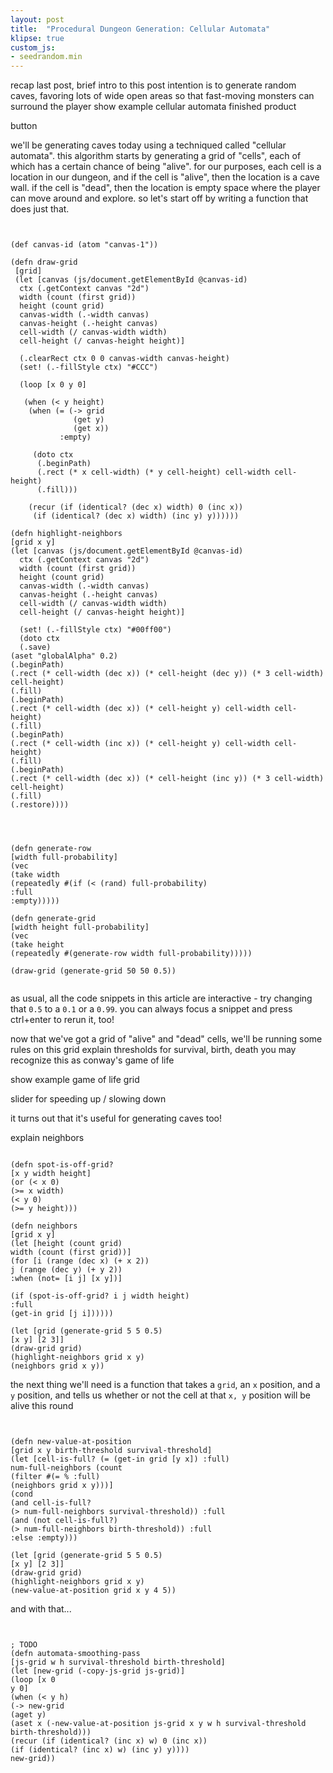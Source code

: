 ```yaml
---
layout: post
title:  "Procedural Dungeon Generation: Cellular Automata"
klipse: true
custom_js:
- seedrandom.min
---
```


recap last post, brief intro to this post
intention is to generate random caves, favoring lots of wide open areas so that fast-moving monsters can surround the player
show example cellular automata finished product


<canvas width="400" height="400"></canvas>

button

we'll be generating caves today using a techniqued called "cellular automata".
this algorithm starts by generating a grid of "cells", each of which has a certain chance of being "alive".
for our purposes, each cell is a location in our dungeon, and if the cell is "alive", then the location is a cave wall.
if the cell is "dead", then the location is empty space where the player can move around and explore.
so let's start off by writing a function that does just that.

<pre class="hidden"><code class="cljs">

(def canvas-id (atom "canvas-1"))

(defn draw-grid
 [grid]
 (let [canvas (js/document.getElementById @canvas-id)
  ctx (.getContext canvas "2d")
  width (count (first grid))
  height (count grid)
  canvas-width (.-width canvas)
  canvas-height (.-height canvas)
  cell-width (/ canvas-width width)
  cell-height (/ canvas-height height)]

  (.clearRect ctx 0 0 canvas-width canvas-height)
  (set! (.-fillStyle ctx) "#CCC")

  (loop [x 0 y 0]

   (when (< y height)
	(when (= (-> grid
			  (get y)
			  (get x))
		   :empty)

	 (doto ctx
	  (.beginPath)
	  (.rect (* x cell-width) (* y cell-height) cell-width cell-height)
	  (.fill)))

	(recur (if (identical? (dec x) width) 0 (inc x))
	 (if (identical? (dec x) width) (inc y) y))))))

(defn highlight-neighbors
[grid x y]
(let [canvas (js/document.getElementById @canvas-id)
  ctx (.getContext canvas "2d")
  width (count (first grid))
  height (count grid)
  canvas-width (.-width canvas)
  canvas-height (.-height canvas)
  cell-width (/ canvas-width width)
  cell-height (/ canvas-height height)]

  (set! (.-fillStyle ctx) "#00ff00")
  (doto ctx
  (.save)
(aset "globalAlpha" 0.2)
(.beginPath)
(.rect (* cell-width (dec x)) (* cell-height (dec y)) (* 3 cell-width) cell-height)
(.fill)
(.beginPath)
(.rect (* cell-width (dec x)) (* cell-height y) cell-width cell-height)
(.fill)
(.beginPath)
(.rect (* cell-width (inc x)) (* cell-height y) cell-width cell-height)
(.fill)
(.beginPath)
(.rect (* cell-width (dec x)) (* cell-height (inc y)) (* 3 cell-width) cell-height)
(.fill)
(.restore))))

</code></pre>


<pre><code class="cljs" data-preamble='(reset! canvas-id "canvas-1")'>

(defn generate-row
[width full-probability]
(vec
(take width
(repeatedly #(if (< (rand) full-probability)
:full
:empty)))))

(defn generate-grid
[width height full-probability]
(vec
(take height
(repeatedly #(generate-row width full-probability)))))

(draw-grid (generate-grid 50 50 0.5))

</code></pre>

<canvas id="canvas-1" width="200" height="200"></canvas>

as usual, all the code snippets in this article are interactive - try changing that `0.5` to a `0.1` or a `0.99`. you can always focus a snippet and press ctrl+enter to rerun it, too!

now that we've got a grid of "alive" and "dead" cells, we'll be running some rules on this grid
explain thresholds for survival, birth, death
you may recognize this as conway's game of life

show example game of life grid

slider for speeding up / slowing down

it turns out that it's useful for generating caves too!

explain neighbors

<pre><code class="cljs" data-preamble='(reset! canvas-id "canvas-2")'>
(defn spot-is-off-grid?
[x y width height]
(or (< x 0)
(>= x width)
(< y 0)
(>= y height)))

(defn neighbors
[grid x y]
(let [height (count grid)
width (count (first grid))]
(for [i (range (dec x) (+ x 2))
j (range (dec y) (+ y 2))
:when (not= [i j] [x y])]

(if (spot-is-off-grid? i j width height)
:full
(get-in grid [j i])))))

(let [grid (generate-grid 5 5 0.5)
[x y] [2 3]]
(draw-grid grid)
(highlight-neighbors grid x y)
(neighbors grid x y))
</code></pre>

<canvas id="canvas-2" width="200" height="200"></canvas>

the next thing we'll need is a function that takes a `grid`, an `x` position, and a `y` position, and tells us whether or not the cell at that `x, y` position will be alive this round

<pre><code class="cljs" data-preamble='(reset! canvas-id "canvas-3")'>

(defn new-value-at-position
[grid x y birth-threshold survival-threshold]
(let [cell-is-full? (= (get-in grid [y x]) :full)
num-full-neighbors (count
(filter #(= % :full)
(neighbors grid x y)))]
(cond
(and cell-is-full?
(> num-full-neighbors survival-threshold)) :full
(and (not cell-is-full?)
(> num-full-neighbors birth-threshold)) :full
:else :empty)))

(let [grid (generate-grid 5 5 0.5)
[x y] [2 3]]
(draw-grid grid)
(highlight-neighbors grid x y)
(new-value-at-position grid x y 4 5))
</code></pre>

<canvas id="canvas-3" width="200" height="200"></canvas>

and with that...


<pre><code class="cljs" data-preamble='(reset! canvas-id "canvas-4")'>

; TODO
(defn automata-smoothing-pass
[js-grid w h survival-threshold birth-threshold]
(let [new-grid (-copy-js-grid js-grid)]
(loop [x 0
y 0]
(when (< y h)
(-> new-grid
(aget y)
(aset x (-new-value-at-position js-grid x y w h survival-threshold birth-threshold)))
(recur (if (identical? (inc x) w) 0 (inc x))
(if (identical? (inc x) w) (inc y) y))))
new-grid))

</code></pre>

<canvas id="canvas-4" width="200" height="200"></canvas>
